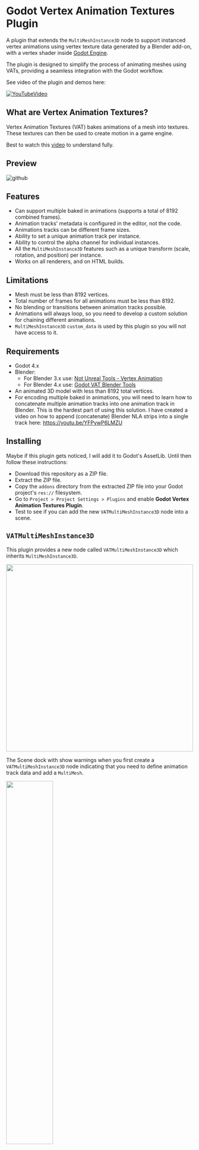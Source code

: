 # Godot Vertex Animation Textures Plugin

A plugin that extends the `MultiMeshInstance3D` node to support instanced vertex animations
using vertex texture data generated by a Blender add-on, with a vertex shader inside [Godot Engine](https://godotengine.org).

The plugin is designed to simplify the process of animating meshes using VATs, providing a seamless integration with the Godot workflow.

See video of the plugin and demos here: 

[![YouTubeVideo](https://github.com/user-attachments/assets/c3af1ccb-24cb-4b5e-9f27-fd705b26e70d)](https://youtu.be/BIbEaiVOu6k)


## What are Vertex Animation Textures?

Vertex Animation Textures (VAT) bakes animations of a mesh into textures. 
These textures can then be used to create motion in a game engine.

Best to watch this [video](https://www.youtube.com/watch?v=3ep9mkwiOjU) to understand fully.

## Preview

![github](https://github.com/user-attachments/assets/855ad356-6c63-4717-93e2-f058ad99f6ce)


## Features

- Can support multiple baked in animations (supports a total of 8192 combined frames).
- Animation tracks' metadata is configured in the editor, not the code.
- Animations tracks can be different frame sizes.
- Ability to set a unique animation track per instance.
- Ability to control the alpha channel for individual instances.
- All the `MultiMeshInstance3D` features such as a unique transform (scale, rotation, and position) per instance.
- Works on all renderers, and on HTML builds.

## Limitations

- Mesh must be less than 8192 vertices.
- Total number of frames for all animations must be less than 8192.
- No blending or transitions between animation tracks possible.
- Animations will always loop, so you need to develop a custom solution for chaining different animations.
- `MultiMeshInstance3D` `custom_data` is used by this plugin so you will not have access to it.

## Requirements

- Godot 4.x
- Blender:
	- For Blender 3.x use: [Not Unreal Tools - Vertex Animation](https://github.com/yanorax/unreal_tools) 
	- For Blender 4.x use: [Godot VAT Blender Tools](https://github.com/antzGames/Godot_VAT_Blender_Tool)
- An animated 3D model with less than 8192 total vertices.
- For encoding multiple baked in animations, you will need to learn how to concatenate multiple animation tracks into one animation track in Blender.  This is the hardest part of using this solution.  I have created a video on how to append (concatenate) Blender NLA strips into a single track here: https://youtu.be/YFPywP6LMZU

## Installing

Maybe if this plugin gets noticed, I will add it to Godot's AssetLib.  Until then follow these instructions:

- Download this repository as a ZIP file.
- Extract the ZIP file.
- Copy the `addons` directory from the extracted ZIP file into your Godot project's `res://` filesystem.
- Go to `Project > Project Settings > Plugins` and enable **Godot Vertex Animation Textures Plugin**.
- Test to see if you can add the new `VATMultiMeshInstance3D` node into a scene.

## `VATMultiMeshInstance3D`

This plugin provides a new node called `VATMultiMeshInstance3D` which inherits `MultiMeshInstance3D`.

<img src="https://github.com/user-attachments/assets/e979158a-5bb1-43a5-9129-1ca210492b1c" width="503">

The Scene dock with show warnings when you first create a `VATMultiMeshInstance3D` node indicating that you need 
to define animation track data and add a `MultiMesh`.

<img src="https://github.com/user-attachments/assets/f82b305b-ffc0-4cff-92b4-6e0b7d7873d8" width="50%">

Error messages will also appear in the Output console.

<img src="https://github.com/user-attachments/assets/310cdb80-80f9-476a-8a73-e5e700d6dbdf" width="50%">

## `VATMultiMeshInstance3D` Properties

- **Instance Count**: `int` = the number of instances
- **Rand Anim Offset**: `bool` =  randomize the animation offset (true/false)
- **Animation Tracks**: `Array[Vector2i]` = the list of animation tracks with start frame = x, end frame = y information. 

<img src="https://github.com/user-attachments/assets/790f897a-ef70-434d-afa3-6acc55c255fc" width="332">

## `VATMultiMeshInstance3D` Functions

### Set/update functions

#### `update_all_instances(animation_offset: float, track_number: int, alpha: float)`
Updates ALL INSTANCES with the provided `animation_offset`, `track_number`, and `alpha`
unless `rand_anim_offset = false`, where it sets the `animation_offset` to 0.

#### `update_instance_animation_offset(instance_id: int, animation_offset: float)`

Updates the current `instance_id` with the provided `animation_offset` (0..1), unless `rand_anim_offset = false`, where it sets the offset to `0`.

#### `update_instance_track(instance_id: int, track_number: int):`

Updates the current `instance_id` with the provided `track_number` (`0`..`number_of_animation_tracks - 1`)

#### `update_instance_alpha(instance_id: int, alpha: float):`

Updates the current `instance_id` with the provided `alpha` (`0`..`1`)

### Get helper functions

#### `get_start_end_frames_from_track_number(track_number: int) -> Vector2i`

Get animation start/end frame `Vector2i` from `track_number`. `track_number` must be within (`0`..`number_of_animation_tracks - 1`)

#### `get_start_end_frames_from_instance(instance_id: int) -> Vector2i`

Get animation start/end frames `Vector2i` from `instance_id`. Instance must have been initialized.

#### `get_track_number_from_track_vector(track_vector: Vector2i) -> int`

Get `track_number` from start/end frame `Vector2i`. Returns `-1` if not found.

#### `get_track_number_from_instance(instance_id: int) -> int`

Get `track_number` from `instance_id`. Returns `-1` if not found.

## `MutiMeshInstance3D` `custom_data`

`MultiMeshInstance3D` `custom_data` is used by this plugin.  Here is how it is used:

- `custom_data.r` = **animation offset**: used to randomize instances playing the same animation track
- `custom_data.g` = **animation start frame**
- `custom_data.b` = **animation end frame**
- `custom_data.a` = **alpha of mesh**: used to fade in/out a unique instance

## Vertex Animation Shader

The magic of vertex animations happens both in Blender and in the shader. 
This is why you should understand what is happening in the shader.

To make it easy, it is recommended you use `GeometryInstance3D > Geometry > Material Override` 
to add the a new `ShaderMaterial`.

In the `Shader` property select `Quick Load` and select: `vat_multiple_anims.gdshader`

Once loaded expand `Shader Parametrs` and you will have access to configure the following
shader parameters:
	
- `FPS`: How many frames to play per second.  Use the same value you see in Blender.
- `Offset Map`: A texture that encodes the position of each vertex for every frame.
- `Normal Map`: A texture that encodes the normal of each vertex for every frame.
- `Texture Albedo`: The UV color texture that is used for the mesh.
- `Specular`, `Metallic`, `Roughness`: See Godot [docs](https://docs.godotengine.org/en/stable/tutorials/3d/standard_material_3d.html) for more information.


<img src="https://github.com/user-attachments/assets/ef4625bc-910a-41cc-b90b-51867b61c7e8" width="350">

Make sure both offset and normal textures are imported with Lossless format.

The `custom_data` in the `MultiMeshInstance3D` and the shader parameters are passed to the shader
to do its magic.  Here is some of the shader code that uses this data:
	
```C++

uniform sampler2D offset_map;
uniform sampler2D normal_map;
uniform sampler2D texture_albedo;

uniform float fps;

uniform float specular : hint_range(0,1);
uniform float metallic : hint_range(0,1);
uniform float roughness : hint_range(0,1);

varying flat vec4 custom_data;

void vertex(){
	custom_data = INSTANCE_CUSTOM;

	float start_frame = custom_data.g;
	float end_frame = custom_data.b;
	
	float num_frames = end_frame - start_frame;
	float frame_offset = num_frames * custom_data.r;
	
	...
}
		
void fragment(){
	vec3 albedo_col = texture(texture_albedo, UV).rgb;

	ALPHA = custom_data.a;  // fader
	
	ALBEDO = albedo_col.rgb;
	METALLIC = metallic;
	ROUGHNESS = roughness;
	SPECULAR = specular;
}
```

## Demos

There are two demo scenes in the `demo` subfolder:
	
- **MultipleAnimations**: 108 instances with 20 animations, with different scales, and positions.
- **AlphaTest**: Shows how to control alpha so that you can fade in/out individual instances.

The skeleton mesh included in the demo has 20 baked in animations.

## Godot games made with this plugin

itch.io: [Skeletron 2084](https://antzgames.itch.io/skeletron2084)

YouTube: [Skeletron 2084 Gameplay](https://youtu.be/zTJlpS3jQCc)

## Blender Add-On Guide

- Blender 3.x use: [Not Unreal Tools - Vertex Animation](https://github.com/yanorax/unreal_tools) 
- Blender 4.x use: [Godot VAT Blender Tools](https://github.com/antzGames/Godot_VAT_Blender_Tool)

1. Download the files from the correct addon version and install **vertex_animation.py** in the Blender -> **Edit** -> **Preferences...** -> **Add-ons** -> **Install...** menu. In the **3D Viewport** side bar, you should now have a **Not Unreal Tools** or **Godot Blender Tools** menu and if selected it will show a **Vertex Animation** panel.
2. In **Object Mode** select the object you want to process, make sure the current animation you want is selected and playable in the **Timeline**.
3. Adjust the **Frame Start**, **End** and **Step** values as required. Changing these settings will update corresponding **Timeline** values.
4. Click the **Process Anim Meshes** button. This will create a new object named **export_mesh** in the **Outliner**, this is the special mesh that will be animated. In the source .blend file path there will be a newly created folder called **vaexport** and inside will be two files; **normals.png** and **offsets.exr**.
5. The **export_mesh** needs to be exported as a glTF file for importing into Godot. Select the **export_mesh** object in the **Outliner** and then from the Blender **File** menu, select **Export** -> **glTF 2.0 (.glb .gltf)**. Make the following changes to the export options and then click the **Export glTF 2.0** button:
	- Include -> Selected Objects (**enable**)
	- Geometry -> Materials (**disable**)
	- Animation -> Animation, Shape Keys, Skinning (**disable all**)
	- Filename -> can rename to anything

![install](https://github.com/user-attachments/assets/85fd4f4d-177f-48de-bc1c-87c709d924e4)

![tool](https://github.com/user-attachments/assets/a8943e6a-e3cc-447c-ad58-bc5898df2b8f)

## Godot Import Guide
1. You should now have 3 files generated from Blender: **normals.png**, **offsets.exr** and **export_mesh.glb** (whichever filename was chosen, this guide will refer to the default name).
2. Copy the files into the Godot project folder of your choice. Godot will run the import process as soon as it detects the new files. The import settings for each file still need more changes to ensure all of them work properly with the vertex shader.
3. In the Godot **FileSystem** dock, select the glTF file (**export_mesh.glb**) and then click the **Import** dock (default location is docked along side of the **Scene** tree). [Godot Docs - Importing 3D Scenes](https://docs.godotengine.org/en/stable/getting_started/workflow/assets/importing_scenes.html)
4. Make the following adjustments and then click the **Reimport** button. There should be a new file called **export_mesh.mesh** in the same folder as the glTF file (**export_mesh.glb**). 
	- Meshes:
	  - Compress -> (**disable**)
	  - Ensure Tangents -> (**disable**)
	  - Storage -> **Files (.res)**
	- Animation:
	  - Import -> (**disable**)
5. Add a MeshInstance or MultiMeshInstance node to the scene. Drag the **export_mesh.mesh** file into the Mesh parameter slot for a MeshInstance or the Mesh parameter slot inside the MultiMesh for a MultiMeshInstance node. This guide will not cover loading Mesh resources via script.
6. The import settings for **normals.png** and **offsets.exr** will need to be updated after they are added into the shader parameters since Godot will make changes based on what node the image was applied to (3D nodes apply import settings for images used in 3D).
7. Apply the custom vertex animation shader material to a MeshInstance/MultiMeshInstance. Recommend using the GeometryInstance -> Geometry -> Material Override slot.
8. Go to the **Shader Parameters** and click the drop-down arrow and select load for the following parameters:
	- Offset Map -> load **offsets.exr**
	- Normal Map -> load **normals.png**
9. Now find **normals.png** and **offsets.exr** in the **FileSystem** dock, go to Import settings, make the following changes for both files and click the **Reimport** button:
	- Compress:
	  - Mode -> **Lossless** for **normals.png**, **Uncompressed** for **offsets.exr** 
	- Flags:
	  - Repeat -> (**disable**) when changing the current frame using an AnimationPlayer or via script. (**enable**) when looping animations using shader TIME.
	  - Filter -> (**disable**)
	  - Mipmaps -> (**disable**)
10. If you are importing more image files such as albedo textures, refer to [Godot Docs - Importing Images](https://docs.godotengine.org/en/stable/getting_started/workflow/assets/importing_images.html). For palettes and texture masks, recommend using Lossless compression and disable Filter and Mipmaps, so there is no blending of the colours.

## Assets

[Skeleton](https://kaylousberg.itch.io/kaykit-skeletons) by Kay Lousberg - [CC0 License](http://creativecommons.org/publicdomain/zero/1.0/)

[Floor Tile](https://kenney.nl/assets/prototype-textures) by Kenney - [CC0 License](http://creativecommons.org/publicdomain/zero/1.0/)
